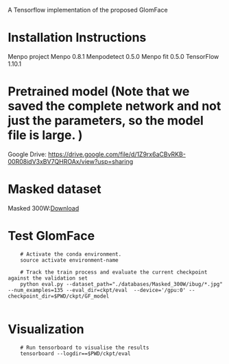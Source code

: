 
A Tensorflow implementation of the proposed GlomFace


# Installation Instructions

Menpo project
Menpo 0.8.1
Menpodetect 0.5.0
Menpo fit 0.5.0
TensorFlow 1.10.1

# Pretrained model (Note that we saved the complete network and not just the parameters, so the model file is large. )
Google Drive: https://drive.google.com/file/d/1Z9rx6aCBvRKB-00R08idV3xBV7QHROAx/view?usp=sharing

# Masked dataset
Masked 300W:[Download](https://drive.google.com/file/d/1598pCEdSmmubxjCuQ8OdxyG6E833Ybtx/view?usp=sharing)

# Test GlomFace
```
    # Activate the conda environment.
    source activate environment-name

    # Track the train process and evaluate the current checkpoint against the validation set
    python eval.py --dataset_path="./databases/Masked_300W/ibug/*.jpg" --num_examples=135 --eval_dir=ckpt/eval  --device='/gpu:0' --checkpoint_dir=$PWD/ckpt/GF_model
    
```
# Visualization
```
    # Run tensorboard to visualise the results
    tensorboard --logdir==$PWD/ckpt/eval
```
